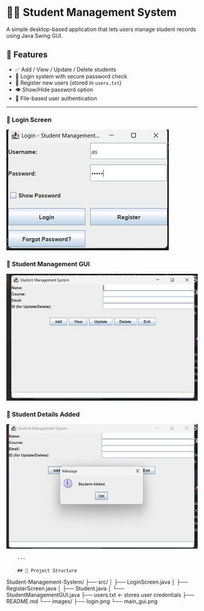 # 🧑‍🎓 Student Management System 

A simple desktop-based application that lets users manage student records using Java Swing GUI.

## 🚀 Features

- ✅ Add / View / Update / Delete students
- 🔐 Login system with secure password check
- 📝 Register new users (stored in `users.txt`)
- 👁️ Show/Hide password option
- 📁 File-based user authentication

---


### 🔐 Login Screen
![Login Screen](login.jpg)

### 📝 Student Management GUI
![Student GUI](images/sms-gui.jpg)

### 📝 Student Details Added
![Student GUI](images/Student%20Added.jpg)

        ---

        ## 📁 Project Structure

Student-Management-System/
├── src/
│ ├── LoginScreen.java
│ ├── RegisterScreen.java
│ ├── Student.java
│ └── StudentManagementGUI.java
├── users.txt ← stores user credentials
├── README.md
└── images/
├── login.png
└── main_gui.png


